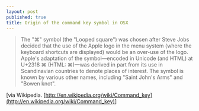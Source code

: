 ```yaml
---
layout: post
published: true
title: Origin of the command key symbol in OSX
---
```

> The "⌘" symbol (the "Looped square") was chosen after Steve Jobs decided that the use of the Apple logo in the menu system (where the keyboard shortcuts are displayed) would be an over-use of the logo. Apple's adaptation of the symbol—encoded in Unicode (and HTML) at U+2318 ⌘ (HTML: ⌘)—was derived in part from its use in Scandinavian countries to denote places of interest. The symbol is known by various other names, including "Saint John's Arms" and "Bowen knot".

[via Wikipedia. [http://en.wikipedia.org/wiki/Command_key](http://en.wikipedia.org/wiki/Command_key)]
